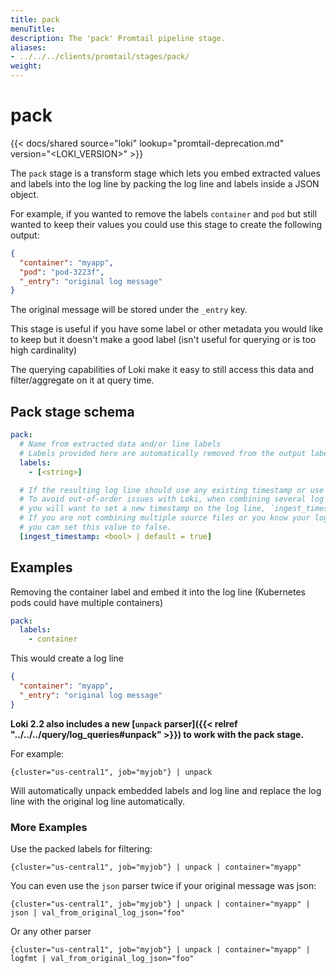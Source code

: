 ```yaml
---
title: pack
menuTitle:  
description: The 'pack' Promtail pipeline stage. 
aliases: 
- ../../../clients/promtail/stages/pack/
weight:  
---
```


# pack

{{< docs/shared source="loki" lookup="promtail-deprecation.md" version="<LOKI_VERSION>" >}}

The `pack` stage is a transform stage which lets you embed extracted values and labels into the log line by packing the log line and labels inside a JSON object.

For example, if you wanted to remove the labels `container` and `pod` but still wanted to keep their values you could use this stage to create the following output:

```json
{
  "container": "myapp",
  "pod": "pod-3223f",
  "_entry": "original log message"
}
```

The original message will be stored under the `_entry` key.

This stage is useful if you have some label or other metadata you would like to keep but it doesn't make a good label (isn't useful for querying or is too high cardinality)

The querying capabilities of Loki make it easy to still access this data and filter/aggregate on it at query time.

## Pack stage schema

```yaml
pack:
  # Name from extracted data and/or line labels
  # Labels provided here are automatically removed from the output labels.
  labels:
    - [<string>]

  # If the resulting log line should use any existing timestamp or use time.Now() when the line was processed.
  # To avoid out-of-order issues with Loki, when combining several log streams (separate source files) into one
  # you will want to set a new timestamp on the log line, `ingest_timestamp: true`
  # If you are not combining multiple source files or you know your log lines won't have interlaced timestamps
  # you can set this value to false.
  [ingest_timestamp: <bool> | default = true]
```

## Examples

Removing the container label and embed it into the log line (Kubernetes pods could have multiple containers)

```yaml
pack:
  labels:
    - container
```

This would create a log line

```json
{
  "container": "myapp",
  "_entry": "original log message"
}
```

**Loki 2.2 also includes a new [`unpack` parser]({{< relref "../../../query/log_queries#unpack" >}}) to work with the pack stage.**

For example:

```logql
{cluster="us-central1", job="myjob"} | unpack
```

Will automatically unpack embedded labels and log line and replace the log line with the original log line automatically.

### More Examples

Use the packed labels for filtering:

```logql
{cluster="us-central1", job="myjob"} | unpack | container="myapp"
```

You can even use the `json` parser twice if your original message was json:

```logql
{cluster="us-central1", job="myjob"} | unpack | container="myapp" | json | val_from_original_log_json="foo"
```

Or any other parser

```logql
{cluster="us-central1", job="myjob"} | unpack | container="myapp" | logfmt | val_from_original_log_json="foo"
```
